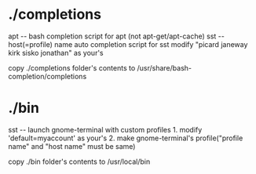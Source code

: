 # ./completions
apt --	bash completion script for apt (not apt-get/apt-cache)
sst --	host(=profile) name auto completion script for sst
	modify "picard janeway kirk sisko jonathan" as your's

copy ./completions folder's contents to /usr/share/bash-completion/completions


# ./bin
sst --	launch gnome-terminal with custom profiles
	1. modify 'default=myaccount' as your's 
	2. make gnome-terminal's profile("profile name" and "host name" must be same)


copy ./bin folder's contents to /usr/local/bin
